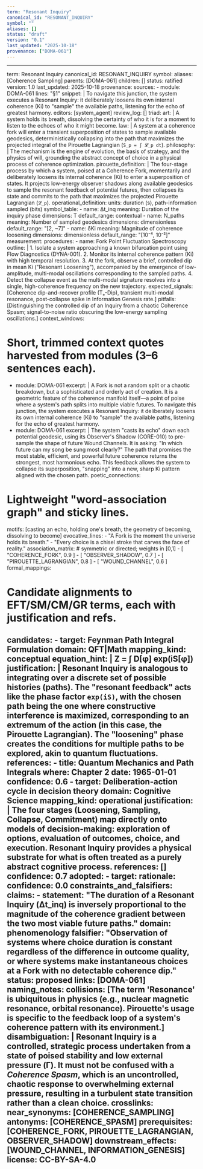 ```yaml
---
term: "Resonant Inquiry"
canonical_id: "RESONANT_INQUIRY"
symbol: ""
aliases: []
status: "draft"
version: "0.1"
last_updated: "2025-10-18"
provenance: ["DOMA-061"]
---
```


---
term: Resonant Inquiry
canonical_id: RESONANT_INQUIRY
symbol: 
aliases: [Coherence Sampling]
parents: [DOMA-061]
children: []
status: ratified
version: 1.0
last_updated: 2025-10-18
provenance:
  sources:
    - module: DOMA-061
      lines: "§1"
      snippet: |
        To navigate this junction, the system executes a Resonant Inquiry: it deliberately loosens its own internal coherence (Ki) to "sample" the available paths, listening for the echo of greatest harmony.
  editors: [system_agent]
  review_log: []
triad:
  art: |
    A system holds its breath, dissolving the certainty of who it is for a moment to listen to the echoes of who it might become.
  law: |
    A system at a coherence fork will enter a transient superposition of states to sample available geodesics, deterministically collapsing into the path that maximizes the projected integral of the Pirouette Lagrangian (`S_p = ∫ 𝓛_p dt`).
  philosophy: |
    The mechanism is the engine of evolution, the basis of strategy, and the physics of will, grounding the abstract concept of choice in a physical process of coherence optimization.
pirouette_definition: |
  The four-stage process by which a system, poised at a Coherence Fork, momentarily and deliberately loosens its internal coherence (Ki) to enter a superposition of states. It projects low-energy observer shadows along available geodesics to sample the resonant feedback of potential futures, then collapses its state and commits to the path that maximizes the projected Pirouette Lagrangian (`𝓛_p`).
operational_definition:
  units: duration (s), path-information sampled (bits)
  symbol_table:
    - name: Δt_inq
      meaning: Duration of the inquiry phase
      dimensions: T
      default_range: contextual
    - name: N_paths
      meaning: Number of sampled geodesics
      dimensions: dimensionless
      default_range: "[2, ~7]"
    - name: δKi
      meaning: Magnitude of coherence loosening
      dimensions: dimensionless
      default_range: "[10⁻⁴, 10⁻²]"
  measurement:
    procedures:
      - name: Fork Point Fluctuation Spectroscopy
        outline: |
          1. Isolate a system approaching a known bifurcation point using Flow Diagnostics (DYNA-001).
          2. Monitor its internal coherence pattern (Ki) with high temporal resolution.
          3. At the fork, observe a brief, controlled dip in mean Ki ("Resonant Loosening"), accompanied by the emergence of low-amplitude, multi-modal oscillations corresponding to the sampled paths.
          4. Detect the collapse event as the multi-modal signature resolves into a single, high-coherence frequency on the new trajectory.
        expected_signals: [Coherence dip-and-recover profile (Tₐ-Dip), transient multi-modal resonance, post-collapse spike in Information Genesis rate.]
        pitfalls: [Distinguishing the controlled dip of an Inquiry from a chaotic Coherence Spasm; signal-to-noise ratio obscuring the low-energy sampling oscillations.]
context_windows:
  # Short, trimmed context quotes harvested from modules (3–6 sentences each).
  - module: DOMA-061
    excerpt: |
      A Fork is not a random split or a chaotic breakdown, but a sophisticated and orderly act of creation. It is a geometric feature of the coherence manifold itself—a point of poise where a system's path splits into multiple viable futures. To navigate this junction, the system executes a Resonant Inquiry: it deliberately loosens its own internal coherence (Ki) to "sample" the available paths, listening for the echo of greatest harmony.
  - module: DOMA-061
    excerpt: |
      The system "casts its echo" down each potential geodesic, using its Observer's Shadow (CORE-010) to pre-sample the shape of future Wound Channels. It is asking: "In which future can my song be sung most clearly?" The path that promises the most stable, efficient, and powerful future coherence returns the strongest, most harmonious echo. This feedback allows the system to collapse its superposition, "snapping" into a new, sharp Ki pattern aligned with the chosen path.
poetic_connections:
  # Lightweight "word-association graph" and sticky lines.
  motifs: [casting an echo, holding one's breath, the geometry of becoming, dissolving to become]
  evocative_lines:
    - "A Fork is the moment the universe holds its breath."
    - "Every choice is a chisel stroke that carves the face of reality."
  association_matrix:
    # symmetric or directed; weights in [0,1]
    - [ "COHERENCE_FORK", 0.9 ]
    - [ "OBSERVER_SHADOW", 0.7 ]
    - [ "PIROUETTE_LAGRANGIAN", 0.8 ]
    - [ "WOUND_CHANNEL", 0.6 ]
formal_mappings:
  # Candidate alignments to EFT/SM/CM/GR terms, each with justification and refs.
  candidates:
    - target: Feynman Path Integral Formulation
      domain: QFT|Math
      mapping_kind: conceptual
      equation_hint: |
        Z = ∫ D[φ] exp(iS[φ])
      justification: |
        Resonant Inquiry is analogous to integrating over a discrete set of possible histories (paths). The "resonant feedback" acts like the phase factor `exp(iS)`, with the chosen path being the one where constructive interference is maximized, corresponding to an extremum of the action (in this case, the Pirouette Lagrangian). The "loosening" phase creates the conditions for multiple paths to be explored, akin to quantum fluctuations.
      references:
        - title: Quantum Mechanics and Path Integrals
          where: Chapter 2
          date: 1965-01-01
      confidence: 0.6
    - target: Deliberation-action cycle in decision theory
      domain: Cognitive Science
      mapping_kind: operational
      justification: |
        The four stages (Loosening, Sampling, Collapse, Commitment) map directly onto models of decision-making: exploration of options, evaluation of outcomes, choice, and execution. Resonant Inquiry provides a physical substrate for what is often treated as a purely abstract cognitive process.
      references: []
      confidence: 0.7
  adopted:
    - target: 
      rationale: 
      confidence: 0.0
constraints_and_falsifiers:
  claims:
    - statement: "The duration of a Resonant Inquiry (Δt_inq) is inversely proportional to the magnitude of the coherence gradient between the two most viable future paths."
      domain: phenomenology
      falsifier: "Observation of systems where choice duration is constant regardless of the difference in outcome quality, or where systems make instantaneous choices at a Fork with no detectable coherence dip."
      status: proposed
      links: [DOMA-061]
naming_notes:
  collisions: [The term 'Resonance' is ubiquitous in physics (e.g., nuclear magnetic resonance, orbital resonance). Pirouette's usage is specific to the feedback loop of a system's coherence pattern with its environment.]
  disambiguation: |
    Resonant Inquiry is a controlled, strategic process undertaken from a state of poised stability and low external pressure (Γ). It must not be confused with a *Coherence Spasm*, which is an uncontrolled, chaotic response to overwhelming external pressure, resulting in a turbulent state transition rather than a clean choice.
crosslinks:
  near_synonyms: [COHERENCE_SAMPLING]
  antonyms: [COHERENCE_SPASM]
  prerequisites: [COHERENCE_FORK, PIROUETTE_LAGRANGIAN, OBSERVER_SHADOW]
  downstream_effects: [WOUND_CHANNEL, INFORMATION_GENESIS]
license: CC-BY-SA-4.0
---